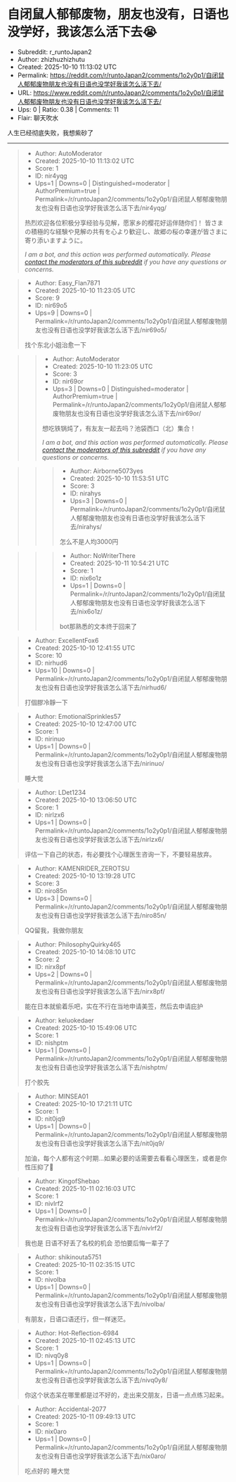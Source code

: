 # 自闭鼠人郁郁废物，朋友也没有，日语也没学好，我该怎么活下去😭

- Subreddit: r_runtoJapan2
- Author: zhizhuzhizhutu
- Created: 2025-10-10 11:13:02 UTC
- Permalink: https://reddit.com/r/runtoJapan2/comments/1o2y0p1/自闭鼠人郁郁废物朋友也没有日语也没学好我该怎么活下去/
- URL: https://www.reddit.com/r/runtoJapan2/comments/1o2y0p1/自闭鼠人郁郁废物朋友也没有日语也没学好我该怎么活下去/
- Ups: 0 | Ratio: 0.38 | Comments: 11
- Flair: 聊天吹水


人生已经彻底失败，我想紫砂了


---

> - Author: AutoModerator
> - Created: 2025-10-10 11:13:02 UTC
> - Score: 1
> - ID: nir4yqg
> - Ups=1 | Downs=0 | Distinguished=moderator | AuthorPremium=true | Permalink=/r/runtoJapan2/comments/1o2y0p1/自闭鼠人郁郁废物朋友也没有日语也没学好我该怎么活下去/nir4yqg/
>
> 热烈欢迎各位积极分享经验与见解，愿家乡的樱花好运伴随你们！
> 皆さまの積極的な経験や見解の共有を心より歓迎し、故郷の桜の幸運が皆さまに寄り添いますように。
> 
> *I am a bot, and this action was performed automatically. Please [contact the moderators of this subreddit](/message/compose/?to=/r/runtoJapan2) if you have any questions or concerns.*

> - Author: Easy_Flan7871
> - Created: 2025-10-10 11:23:05 UTC
> - Score: 9
> - ID: nir69o5
> - Ups=9 | Downs=0 | Permalink=/r/runtoJapan2/comments/1o2y0p1/自闭鼠人郁郁废物朋友也没有日语也没学好我该怎么活下去/nir69o5/
>
> 找个东北小姐治愈一下

>> - Author: AutoModerator
>> - Created: 2025-10-10 11:23:05 UTC
>> - Score: 3
>> - ID: nir69or
>> - Ups=3 | Downs=0 | Distinguished=moderator | AuthorPremium=true | Permalink=/r/runtoJapan2/comments/1o2y0p1/自闭鼠人郁郁废物朋友也没有日语也没学好我该怎么活下去/nir69or/
>>
>> 想吃铁锅炖了，有友友一起去吗？池袋西口（北）集合！
>> 
>> 
>> *I am a bot, and this action was performed automatically. Please [contact the moderators of this subreddit](/message/compose/?to=/r/runtoJapan2) if you have any questions or concerns.*

>>> - Author: Airborne5073yes
>>> - Created: 2025-10-10 11:53:51 UTC
>>> - Score: 3
>>> - ID: nirahys
>>> - Ups=3 | Downs=0 | Permalink=/r/runtoJapan2/comments/1o2y0p1/自闭鼠人郁郁废物朋友也没有日语也没学好我该怎么活下去/nirahys/
>>>
>>> 怎么不是人均3000円

>>> - Author: NoWriterThere
>>> - Created: 2025-10-11 10:54:21 UTC
>>> - Score: 1
>>> - ID: nix6o1z
>>> - Ups=1 | Downs=0 | Permalink=/r/runtoJapan2/comments/1o2y0p1/自闭鼠人郁郁废物朋友也没有日语也没学好我该怎么活下去/nix6o1z/
>>>
>>> bot那熟悉的文本终于回来了

> - Author: ExcellentFox6
> - Created: 2025-10-10 12:41:55 UTC
> - Score: 10
> - ID: nirhud6
> - Ups=10 | Downs=0 | Permalink=/r/runtoJapan2/comments/1o2y0p1/自闭鼠人郁郁废物朋友也没有日语也没学好我该怎么活下去/nirhud6/
>
> 打個膠冷靜一下

> - Author: EmotionalSprinkles57
> - Created: 2025-10-10 12:47:00 UTC
> - Score: 1
> - ID: nirinuo
> - Ups=1 | Downs=0 | Permalink=/r/runtoJapan2/comments/1o2y0p1/自闭鼠人郁郁废物朋友也没有日语也没学好我该怎么活下去/nirinuo/
>
> 睡大觉

> - Author: LDet1234
> - Created: 2025-10-10 13:06:50 UTC
> - Score: 1
> - ID: nirlzx6
> - Ups=1 | Downs=0 | Permalink=/r/runtoJapan2/comments/1o2y0p1/自闭鼠人郁郁废物朋友也没有日语也没学好我该怎么活下去/nirlzx6/
>
> 评估一下自己的状态，有必要找个心理医生咨询一下，不要轻易放弃。

> - Author: KAMENRIDER_ZEROTSU
> - Created: 2025-10-10 13:19:28 UTC
> - Score: 3
> - ID: niro85n
> - Ups=3 | Downs=0 | Permalink=/r/runtoJapan2/comments/1o2y0p1/自闭鼠人郁郁废物朋友也没有日语也没学好我该怎么活下去/niro85n/
>
> QQ留我，我做你朋友

> - Author: PhilosophyQuirky465
> - Created: 2025-10-10 14:08:10 UTC
> - Score: 2
> - ID: nirx8pf
> - Ups=2 | Downs=0 | Permalink=/r/runtoJapan2/comments/1o2y0p1/自闭鼠人郁郁废物朋友也没有日语也没学好我该怎么活下去/nirx8pf/
>
> 能在日本就偷着乐吧，实在不行在当地申请美签，然后去申请庇护

> - Author: keluokedaer
> - Created: 2025-10-10 15:49:06 UTC
> - Score: 1
> - ID: nishptm
> - Ups=1 | Downs=0 | Permalink=/r/runtoJapan2/comments/1o2y0p1/自闭鼠人郁郁废物朋友也没有日语也没学好我该怎么活下去/nishptm/
>
> 打个胶先

> - Author: MINSEA01
> - Created: 2025-10-10 17:21:11 UTC
> - Score: 1
> - ID: nit0jq9
> - Ups=1 | Downs=0 | Permalink=/r/runtoJapan2/comments/1o2y0p1/自闭鼠人郁郁废物朋友也没有日语也没学好我该怎么活下去/nit0jq9/
>
> 加油，每个人都有这个时期…如果必要的话需要去看看心理医生，或者是你性压抑了🤔

> - Author: KingofShebao
> - Created: 2025-10-11 02:16:03 UTC
> - Score: 1
> - ID: nivlrf2
> - Ups=1 | Downs=0 | Permalink=/r/runtoJapan2/comments/1o2y0p1/自闭鼠人郁郁废物朋友也没有日语也没学好我该怎么活下去/nivlrf2/
>
> 我也是 日语不好丢了名校的机会 恐怕要后悔一辈子了

> - Author: shikinouta5751
> - Created: 2025-10-11 02:35:15 UTC
> - Score: 1
> - ID: nivolba
> - Ups=1 | Downs=0 | Permalink=/r/runtoJapan2/comments/1o2y0p1/自闭鼠人郁郁废物朋友也没有日语也没学好我该怎么活下去/nivolba/
>
> 有朋友，日语口语还行，但一样迷茫。

> - Author: Hot-Reflection-6984
> - Created: 2025-10-11 02:45:13 UTC
> - Score: 1
> - ID: nivq0y8
> - Ups=1 | Downs=0 | Permalink=/r/runtoJapan2/comments/1o2y0p1/自闭鼠人郁郁废物朋友也没有日语也没学好我该怎么活下去/nivq0y8/
>
> 你这个状态呆在哪里都是过不好的，走出来交朋友，日语一点点练习起来。

> - Author: Accidental-2077
> - Created: 2025-10-11 09:49:13 UTC
> - Score: 1
> - ID: nix0aro
> - Ups=1 | Downs=0 | Permalink=/r/runtoJapan2/comments/1o2y0p1/自闭鼠人郁郁废物朋友也没有日语也没学好我该怎么活下去/nix0aro/
>
> 吃点好的 睡大觉
